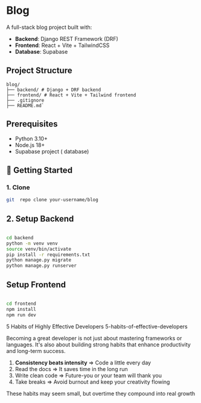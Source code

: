 # Blog

A full-stack blog project built with:

- **Backend**: Django REST Framework (DRF)
- **Frontend**: React + Vite + TailwindCSS
- **Database**: Supabase


##  Project Structure
```
blog/
├── backend/ # Django + DRF backend
├── frontend/ # React + Vite + Tailwind frontend
├── .gitignore
├── README.md`

```

##  Prerequisites

- Python 3.10+
- Node.js 18+
- Supabase project ( database)


## 🚀 Getting Started

### 1. Clone 
```bash
git  repo clone your-username/blog
```

## 2. Setup Backend
```bash

cd backend
python -m venv venv
source venv/bin/activate
pip install -r requirements.txt
python manage.py migrate
python manage.py runserver

```

##  Setup Frontend
```bash

cd frontend
npm install
npm run dev

```


5 Habits of Highly Effective Developers
5-habits-of-effective-developers

Becoming a great developer is not just about mastering frameworks or languages. It's also about building strong habits that enhance productivity and long-term success.

1. **Consistency beats intensity** => Code a little every day
2. Read the docs => It saves time in the long run
3. Write clean code => Future-you or your team will thank you
4. Take breaks => Avoid burnout and keep your creativity flowing

These habits may seem small, but overtime they compound into real growth